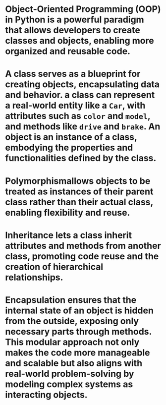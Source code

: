 # Object-Oriented Programming (OOP) in Python is a powerful paradigm that allows developers to create classes and objects, enabling more organized and reusable code. 
# A class serves as a blueprint for creating objects, encapsulating data and behavior. a class can represent a real-world entity like a `Car`, with attributes such as `color` and `model`, and methods like `drive` and `brake`. An **object** is an instance of a class, embodying the properties and functionalities defined by the class. 
# Polymorphismallows objects to be treated as instances of their parent class rather than their actual class, enabling flexibility and reuse.
# Inheritance lets a class inherit attributes and methods from another class, promoting code reuse and the creation of hierarchical relationships. 
# Encapsulation ensures that the internal state of an object is hidden from the outside, exposing only necessary parts through methods. This modular approach not only makes the code more manageable and scalable but also aligns with real-world problem-solving by modeling complex systems as interacting objects. 



